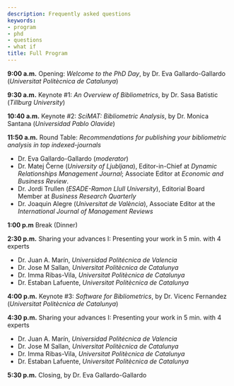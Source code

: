 ```yaml
---
description: Frequently asked questions
keywords:
- program
- phd
- questions
- what if
title: Full Program
---
```


**9:00 a.m.**  Opening: *Welcome to the PhD Day*, by Dr. Eva Gallardo-Gallardo (*Universitat Politècnica de Catalunya*)

**9:30 a.m.**  Keynote #1: *An Overview of Bibliometrics*, by Dr. Sasa Batistic (*Tillburg University*)

**10:40 a.m.** Keynote #2: *SciMAT: Bibliometric Analysis*, by Dr. Monica Santana (*Universidad Pablo Olavide*)

**11:50 a.m.** Round Table: *Recommendations for publishing your bibliometric analysis in top indexed-journals*  
* Dr. Eva Gallardo-Gallardo (*moderator*)
* Dr. Matej Černe (*University of Ljubljana*), Editor-in-Chief at *Dynamic Relationships Management Journal*; Associate Editor at *Economic and Business Review*.
* Dr. Jordi Trullen (*ESADE-Ramon Llull University*), Editorial Board Member at *Business Research Quarterly*
* Dr. Joaquin Alegre (*Universitat de València*), Associate Editor at the *International Journal of Management Reviews*

**1:00 p.m** Break (Dinner)

**2:30 p.m.** Sharing your advances I: Presenting your work in 5 min. with 4 experts
* Dr. Juan A. Marín, *Universidad Politécnica de Valencia*
* Dr. Jose M Sallan, *Universitat Politècnica de Catalunya*
* Dr. Imma Ribas-Vila, *Universitat Politècnica de Catalunya*
* Dr. Estaban Lafuente, *Universitat Politècnica de Catalunya*

**4:00 p.m.** Keynote #3: *Software for Bibliometrics*, by Dr. Vicenc Fernandez (*Universitat Politècnica de Catalunya*)

**4:30 p.m.** Sharing your advances I: Presenting your work in 5 min. with 4 experts
* Dr. Juan A. Marín, *Universidad Politécnica de Valencia*
* Dr. Jose M Sallan, *Universitat Politècnica de Catalunya*
* Dr. Imma Ribas-Vila, *Universitat Politècnica de Catalunya*
* Dr. Estaban Lafuente, *Universitat Politècnica de Catalunya*

**5:30 p.m.** Closing, by Dr. Eva Gallardo-Gallardo



